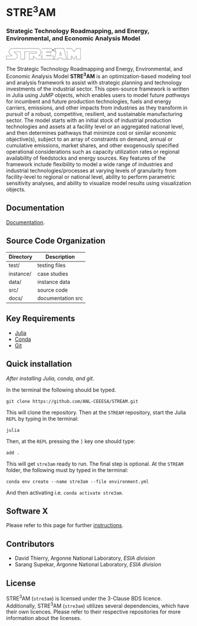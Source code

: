 # STRE<sup>3</sup>AM
### Strategic Technology Roadmapping, and Energy, Environmental, and Economic Analysis Model



<p class="aligncenter"> <img src="./docs/assets/images/2025_logo.png" width="40%" height="40%" title="stre3am fr"> </p>

The Strategic Technology Roadmapping and Energy, Environmental, and Economic
Analysis Model **STRE<sup>3</sup>AM** is an optimization-based modeling tool and
analysis framework to assist with strategic planning and technology investments
of the industrial sector. This open-source framework is written in Julia using
JuMP objects, which enables users to model future *pathways* for incumbent and
future production technologies, fuels and energy carriers, emissions, and other
impacts from industries as they transform in pursuit of a robust, competitive,
resilient, and sustainable manufacturing sector. The model starts with an
initial stock of industrial production technologies and assets at a facility
level or an aggregated national level, and then determines pathways that
minimize cost or similar economic objective(s), subject to an array of
constraints on demand, annual or cumulative emissions, market shares, and other
exogenously specified operational considerations such as capacity utilization
rates or regional availability of feedstocks and energy sources. Key features of
the framework include flexibility to model a wide range of industries and
industrial technologies/processes at varying levels of granularity from
facility-level to regional or national level, ability to perform parametric
sensitivity analyses, and ability to visualize model results using visualization
objects.


## Documentation

[Documentation](https://anl-ceeesa.github.io/STREAM/).

## Source Code Organization

|  Directory | Description       |
|------------|-------------------|
| test/      | testing files     |
| instance/  | case studies      |
| data/      | instance data     |
| src/       | source code       |
| docs/      | documentation src |

## Key Requirements

- [Julia](https://julialang.org/downloads/)
- [Conda](https://docs.conda.io/projects/conda/en/latest/user-guide/install/index.html)
- [Git](https://git-scm.com/book/en/v2/Getting-Started-Installing-Git)

## Quick installation

*After installing Julia, conda, and git*. 

In the terminal the following should be typed.
```
git clone https://github.com/ANL-CEEESA/STREAM.git
```
This will clone the repository. Then at the `STREAM` repository, start the Julia
`REPL` by typing in the terminal:
```
julia
```
Then, at the `REPL` pressing the `]` key one should type:
```
add .
```
This will get `stre3am` ready to run. The final step is optional. 
At the `STREAM` folder, the following must by typed in the terminal:
```
conda env create --name stre3am --file environment.yml 
```
And then activating i.e. `conda activate stre3am`.

## Software X

Please refer to this page for further [instructions](https://anl-ceeesa.github.io/STREAM/softwarex).

## Contributors

- David Thierry, Argonne National Laboratory, *ESIA division*
- Sarang Supekar, Argonne National Laboratory, *ESIA division*

## License
 
STRE<sup>3</sup>AM (`stre3am`) is licensed under the 3-Clause BDS licence.
Additionally, STRE<sup>3</sup>AM (`stre3am`) utilizes several dependencies, which
have their own licences. Please refer to their respective repositories for more
information about the licenses. 

